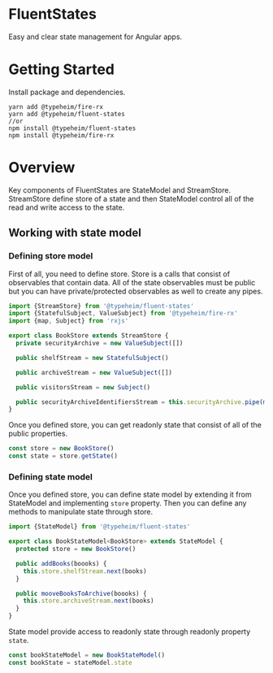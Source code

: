 # FluentStates

Easy and clear state management for Angular apps.

# Getting Started

Install package and dependencies.

```shell
yarn add @typeheim/fire-rx
yarn add @typeheim/fluent-states
//or
npm install @typeheim/fluent-states
npm install @typeheim/fire-rx
```

# Overview

Key components of FluentStates are StateModel and StreamStore. StreamStore define store of a state and then StateModel
control all of the read and write access to the state.

## Working with state model

### Defining store model

First of all, you need to define store. Store is a calls that consist of observables that contain data. All of the state
observables must be public but you can have private/protected observables as well to create any pipes.

```typescript
import {StreamStore} from '@typeheim/fluent-states'
import {StatefulSubject, ValueSubject} from '@typeheim/fire-rx'
import {map, Subject} from 'rxjs'

export class BookStore extends StreamStore {
  private securityArchive = new ValueSubject([])

  public shelfStream = new StatefulSubject()

  public archiveStream = new ValueSubject([])

  public visitorsStream = new Subject()

  public securityArchiveIdentifiersStream = this.securityArchive.pipe(map(item => item.id))
}
```

Once you defined store, you can get readonly state that consist of all of the public properties.

```typescript
const store = new BookStore()
const state = store.getState()
```

### Defining state model

Once you defined store, you can define state model by extending it from StateModel and implementing `store` property.
Then you can define any methods to manipulate state through store.

```typescript
import {StateModel} from '@typeheim/fluent-states'

export class BookStateModel<BookStore> extends StateModel {
  protected store = new BookStore()

  public addBooks(boooks) {
    this.store.shelfStream.next(books)
  }

  public mooveBooksToArchive(boooks) {
    this.store.archiveStream.next(books)
  }
}
```

State model provide access to readonly state through readonly property `state`.

```typescript
const bookStateModel = new BookStateModel()
const bookState = stateModel.state
```
